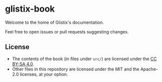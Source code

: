 # glistix-book

Welcome to the home of Glistix's documentation.

Feel free to open issues or pull requests suggesting changes.

## License

- The contents of the book (in files under `src/`) are licensed under the [CC BY-SA 4.0](https://creativecommons.org/licenses/by-sa/4.0/).
- Other files in this repository are licensed under the MIT and the Apache-2.0 licenses, at your option.
